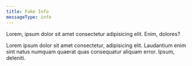 ```yaml
---
title: Fake Info
messageType: info
---
```


Lorem, ipsum dolor sit amet consectetur adipisicing elit. Enim, dolores?

Lorem ipsum dolor sit amet consectetur, adipisicing elit. Laudantium enim sint natus numquam quaerat quas consequatur aliquam error. Ipsum, deleniti.
